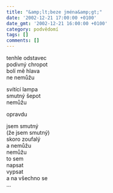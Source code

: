 ```yaml
---
title: "&amp;lt;beze jména&amp;gt;"
date: '2002-12-21 17:00:00 +0100'
date_gmt: '2002-12-21 16:00:00 +0100'
category: podvědomí
tags: []
comments: []
---
```


<p>tenhle odstavec<br>podivný chropot<br>bolí mě hlava<br>ne nemůžu</p>
<p>svítící lampa<br>smutný šepot<br>nemůžu</p>
<p>opravdu</p>
<p>jsem smutný<br>(že jsem smutný)<br>skoro zoufalý<br>a nemůžu<br>nemůžu<br>to sem <br>napsat<br>vypsat<br>a na všechno se<br>...</p>
